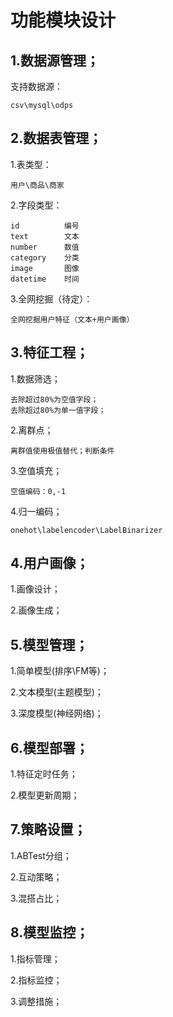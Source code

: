# 功能模块设计

## 1.数据源管理；

支持数据源：

    csv\mysql\odps

## 2.数据表管理；

1.表类型：

    用户\商品\商家

2.字段类型：

    id          编号
    text        文本
    number      数值
    category    分类
    image       图像
    datetime    时间

3.全网挖掘（待定）：

    全网挖掘用户特征（文本+用户画像）


## 3.特征工程；

1.数据筛选；

    去除超过80%为空值字段；
    去除超过80%为单一值字段；

2.离群点；

    离群值使用极值替代；判断条件

3.空值填充；

    空值编码：0,-1

4.归一编码；

    onehot\labelencoder\LabelBinarizer

## 4.用户画像；

1.画像设计；

2.画像生成；

## 5.模型管理；

1.简单模型(排序\FM等)；

2.文本模型(主题模型)；

3.深度模型(神经网络)；

## 6.模型部署；

1.特征定时任务；

2.模型更新周期；

## 7.策略设置；

1.ABTest分组；

2.互动策略；

3.混搭占比；

## 8.模型监控；

1.指标管理；

2.指标监控；

3.调整措施；
